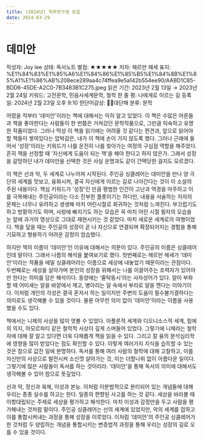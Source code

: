 ```yaml
---
title: (2024년) 학부연구생 모집
date: 2024-03-29
---
```

# 데미안

작성자: Joy lee
상태: 독서노트
별점: ★★★★★
저자: 헤르만 헤세
표지: %E1%84%83%E1%85%A6%E1%84%86%E1%85%B5%E1%84%8B%E1%85%A1%E1%86%AB%208ece289aa4c74ffea9e5a142b554ee90/AABD1C85-BDD6-45DE-A2C0-7B3483B1C275.jpeg
읽은 기간: 2023년 2월 13일 → 2023년 2월 24일
키워드: 고전문학, 민음사세계문학, 철학
한 줄 평: 나에게로 이르는 길
등록일: 2024년 2월 23일 오후 9:10
한단어감상: 👏🏻대단해
분류: 문학

어렸을 적부터 '데미안'이라는 책에 대해서는 익히 알고 있었다. 이 책은 수많은 어른들과 책을 좋아한다는 사람들이 한 번쯤은 거쳐갔던 문학작품으로, 그만큼 익숙하고 유명한 작품이었다. 그러나 막상 이 책을 읽기에는 어려울 것 같다는 편견과, 앞으로 읽어야 할 책들이 쌓여있다는 압박감은, 내가 이 책에 손이 가지 않도록 했다. 그러나 근래에 들어서 '성장'이라는 키워드가 나를 온전히 나를 찾아가는 여정의 구심점 역할을 해주었다. 흔히 책을 선정할 때 '자신에게 도움이 되는 책'을 해야 한다고 하지 않은가. 그래서 성장을 갈망하던 내가 데미안을 선택한 것은 사실 운명과도 같이 간택당한 걸지도 모르겠다.

이 책은 선과 악, 두 세계로 나누어져 시작된다. 주인공 싱클레어는 데미안을 만나 양 극단의 세계를 맛보고, 융화시켜, 결국 자신에게 이르는 길로 나아간다는 것이 이 소설의 주된 내용이다. 핵심 키워드가 '성장'인 만큼 평범한 인간이 고난과 역경을 마주하고 이를 극복해내는 주인공이라는 다소 진부한 플롯이기는 하다만, 내용을 서술하는 저자의 문체는 너무나 유려하고 생생해 마치 어린시절로 회귀하는 것처럼 느껴진다. 부끄럽기도 하고 방황하기도 하며, 사랑에 빠지기도 하는 모습은 꼭 마치 어린 시절 필자의 모습을 눈 앞에 과거의 영상으로 그대로 재현시키는 것 같았다. 마치 세로운 세계로의 여행이었다. 책을 덮을 때는 주인공의 성장이 곧 나 자신으로 연결되며 확장되어지는 경험을 통해 기묘하고 형용하기 어려운 감정이 엄습했다.

하지만 책의 이름이 '데미안'인 이유에 대해서는 의문이 있다. 주인공의 이름은 싱클레어인데 말이다. 그래서 나름의 해석을 붙여보기로 했다. 첫번째로는 헤르만 헤세가 '데미안'이라는 작품을 에밀 싱클레어라는 이름으로 세상에 내놓았기 때문이라는 관점이다. 두번째로는 세상을 살아가며 본인의 성장을 위해서는 나를 이끌어주는 조력자가 있어야만 한다는 의미를 담은 해석이다. 동양에는 ‘줄탁동시’라는 사자성어가 있다. 알이 부화할 때 어미새는 알을 바깥에서 깨고, 병아리는 알 속에서 부리로 알을 깬다는 이야기이다. 이처럼 개인의 각성은 결국 혼자서 하는 일이지만 주변의 도움이 필수불가결하다는 의미로도 생각해볼 수 있을 것이다. 물론 아무런 의미 없이 '데미안'이라는 이름을 사용했을 수도 있다.

책에서는 니체의 사상을 많이 엿볼 수 있었다. 아폴론적 세계와 디오니소스적 세계, 힘에의 의지, 아모르파티 같은 철학적 사상이 깊게 스며들어 있었다. 그렇기에 니체라는 철학자에 대해 잘 알고 있다면 더욱 다채롭게 책을 읽을 수 있다. 그리고 칼 융의 분석심리학에 영향을 많이 받았다는 점도 확인할 수 있다. 이렇게 여러가지 지식을 습득할 수 있는 것은 참으로 값진 일에 분명하다. 독서를 통해 여러 사람의 철학에 대해 고찰하고, 이를 자신만의 사상으로 발전시켜 소신껏 살아가는 것, 이는 더할나위 없이 아름다운 일이다. 그렇기에 많은 사람들이 독서를 하는 것이리라. '데미안'을 통해 독서의 의미에 대해서도 생각해볼 수 있어 참으로 뜻깊었다.

선과 악, 정신과 육체, 이성과 본능. 이처럼 이분법적으로 분리되어 있는 개념들에 대해 우리는 종종 실수를 하고는 한다. 일종의 편향된 사고를 하는 것 같다. 세상을 바라볼 때 이항대립되는 주제로 세상을 평가하고 해석한다. 마치 이성과 감정만을 두고 사람을 평가해내는 것처럼 말이다. 주인공 싱클레어는 선의 세계에 있었지만, 악의 세계를 접하고 이를 통합시켜내는 과정을 통해 성장을 이루었다. 이처럼 '데미안'의 주인공 싱클레어가 한 것처럼 두 양립하는 개념을 통합시키는 변증법적 과정을 통해 우리는 성장의 길로 오를 수 있을 것이다.